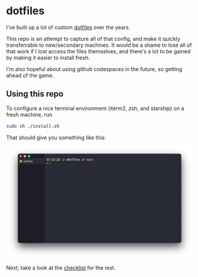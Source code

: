 # dotfiles

I've built up a lot of custom [dotfiles](https://missing.csail.mit.edu/2019/dotfiles/) over the years.

This repo is an attempt to capture all of that config, and make it quickly transferrable to new/secondary machines. It would be a shame to lose all of that work if I lost access the files themselves, and there's a lot to be gained by making it easier to install fresh.

I'm also hopeful about using github codespaces in the future, so getting ahead of the game.

## Using this repo

To configure a nice terminal environment (iterm2, zsh, and starship) on a fresh machine, run

```sh
sudo sh ./install.sh
```

That should give you something like this:

![docs/terminal.png](docs/terminal.png)

Next, take a look at the [checklist](./docs/checklist.md) for the rest.
